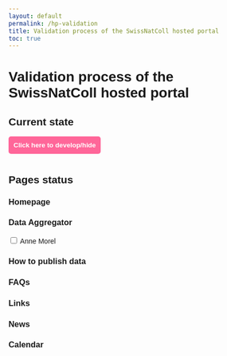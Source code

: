 ```yaml
---
layout: default
permalink: /hp-validation
title: Validation process of the SwissNatColl hosted portal
toc: true
---
```

# Validation process of the SwissNatColl hosted portal

## Current state

<!-- Toggle button -->
<button class="toggle-button" id="toggle-summary">Click here to develop/hide</button>

<!-- The summary content -->
<div id="summary">
    <div class="progress-group">
        <p>Global (10 sections)</p>
        <div class="progress-bar">
            <div class="progress" id="progress-principal" style="width: 14%;"></div>
        </div>
        <p>Thematic: Homepage</p>
        <div class="progress-bar">
            <div class="progress" id="progress-principal" style="width: 16%;">1/6</div>
        </div>
        <p>Thematic: About</p>
        <div class="progress-bar">
            <div class="progress" id="progress-principal" style="width: 16%;">1/6</div>
        </div>
        <p>Thematic: Data</p>
        <div class="progress-bar">
            <div class="progress" id="progress-principal" style="width: 16%;">1/6</div>
        </div>
        <p>Thematic: Data Aggregator</p>
        <div class="progress-bar">
            <div class="progress" id="progress-principal" style="width: 16%;">1/6</div>
        </div>
        <p>Thematic: Methods</p>
        <div class="progress-bar">
            <div class="progress" id="progress-principal" style="width: 0%;">0/6</div>
        </div>
        <p>Thematic: Visit us</p>
        <div class="progress-bar">
            <div class="progress" id="progress-principal" style="width: 16%;">1/6</div>
        </div>
        <p>Thematic: 🔗Links</p>
        <div class="progress-bar">
            <div class="progress" id="progress-principal" style="width: 16%;">1/6</div>
        </div>
        <p>Thematic: 📰News</p>
        <div class="progress-bar">
            <div class="progress" id="progress-principal" style="width: 16%;">1/6</div>
        </div>
        <p>Thematic: 🗓️Calendar</p>
        <div class="progress-bar">
            <div class="progress" id="progress-principal" style="width: 16%;">1/6</div>
        </div>
        <p>Thematic: ❓Helpdesk</p>
        <div class="progress-bar">
            <div class="progress" id="progress-principal" style="width: 16%;">1/6</div>
        </div>
    </div>
</div>

## Pages status

### Homepage

### Data Aggregator

<label>
        <input type="checkbox" id="persistentCheckbox"> Anne Morel
</label>

### How to publish data

### FAQs

### Links

### News

### Calendar



<head>
    <meta charset="UTF-8">
    <meta name="viewport" content="width=device-width, initial-scale=1.0">
    <title>Validation du Site Web</title>
    <style>
        body {
            font-family: Arial, sans-serif;
            margin: 20px;
        }

        .progress-group {
            margin-bottom: 20px;
        }

        .progress-group p {
            font-size: 1.5em;
        }

        .progress-bar {
            background-color: #f3f3f3;
            border-radius: 5px;
            position: relative;
            margin: 15px 0;
            height: 25px;
            width: 100%;
        }

        .progress {
            background-color: #4caf50;
            height: 100%;
            border-radius: 5px;
            text-align: center;
            color: white;
        }

        .page-detail {
            margin-bottom: 20px;
        }

        .validation-system {
            margin-top: 10px;
        }

        .validation-system label {
            margin-right: 10px;
        }

        .validated {
            color: green;
            font-weight: bold;
        }
        #summary {
            display: none; /* Initially hidden */
            transition: all 0.3s ease-in-out;
        }

        /* You can also add some style for better display */
        .toggle-button {
            padding: 10px;
            background-color: #FF6699;
            color: white;
            cursor: pointer;
            border: none;
            border-radius: 5px;
            margin-bottom: 10px;
            font-weight: bold;
        }
    </style>
</head>

<body>
    <script>
        // Get the checkbox element
        const checkbox = document.getElementById('persistentCheckbox');

        // When the page loads, check the localStorage to see if the checkbox should be checked
        window.onload = function() {
            const isChecked = localStorage.getItem('checkboxStatus');
            if (isChecked === 'true') {
                checkbox.checked = true;
            }
        };

        // Add an event listener to store the checkbox status in localStorage when it's clicked
        checkbox.addEventListener('change', function() {
            localStorage.setItem('checkboxStatus', checkbox.checked);
        });

        // JavaScript to toggle visibility
        const toggleButton = document.getElementById('toggle-summary');
        const summaryDiv = document.getElementById('summary');

        toggleButton.addEventListener('click', function() {
            // Check if the summary is currently visible
            if (summaryDiv.style.display === 'none' || summaryDiv.style.display === '') {
                // Show the summary
                summaryDiv.style.display = 'block';
            } else {
                // Hide the summary
                summaryDiv.style.display = 'none';
            }
        });
    </script>
</body>
